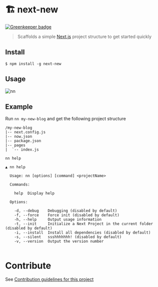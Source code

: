 # 🏗 next-new

[![Greenkeeper badge](https://badges.greenkeeper.io/ntwcklng/next-new.svg)](https://greenkeeper.io/)

> Scaffolds a simple [Next.js](https://github.com/zeit/next.js) project structure to get started quickly

## Install

`$ npm install -g next-new`

## Usage

![nn](https://cloud.githubusercontent.com/assets/8714775/22752703/d2454bf0-ee39-11e6-986d-1511816032a9.gif)

## Example
Run `nn my-new-blog` and get the following project structure

```
/my-new-blog
|-- next.config.js
|-- now.json
|-- package.json
|-- pages
|  `-- index.js
```

`nn help`

```
▲ nn help

  Usage: nn [options] [command] <projectName>

  Commands:

    help  Display help

  Options:

    -d, --debug    Debugging (disabled by default)
    -f, --force    Force init (disabled by default)
    -h, --help     Output usage information
    -t, --init     Initialize a Next Project in the current folder (disabled by default)
    -i, --install  Install all dependencies (disabled by default)
    -s, --silent   ssshhhhhhh! (disabled by default)
    -v, --version  Output the version number


```

# Contribute
See [Contribution guidelines for this project](CONTRIBUTING.md)
